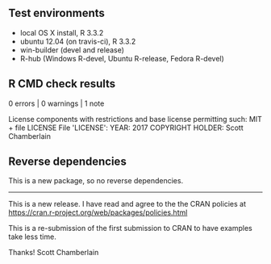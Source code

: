 ## Test environments

* local OS X install, R 3.3.2
* ubuntu 12.04 (on travis-ci), R 3.3.2
* win-builder (devel and release)
* R-hub (Windows R-devel, Ubuntu R-release, Fedora R-devel)

## R CMD check results

0 errors | 0 warnings | 1 note

  License components with restrictions and base license permitting such:
    MIT + file LICENSE
  File 'LICENSE':
    YEAR: 2017
    COPYRIGHT HOLDER: Scott Chamberlain

## Reverse dependencies

This is a new package, so no reverse dependencies.

---

This is a new release. I have read and agree to the the CRAN 
policies at https://cran.r-project.org/web/packages/policies.html

This is a re-submission of the first submission to CRAN to 
have examples take less time.

Thanks!
Scott Chamberlain
